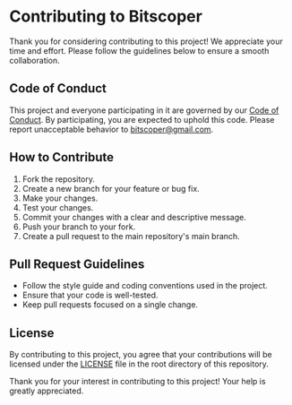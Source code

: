 # Contributing to Bitscoper

Thank you for considering contributing to this project! We appreciate your time and effort. Please follow the guidelines below to ensure a smooth collaboration.

## Code of Conduct

This project and everyone participating in it are governed by our [Code of Conduct](CODE_OF_CONDUCT.md). By participating, you are expected to uphold this code. Please report unacceptable behavior to bitscoper@gmail.com.

## How to Contribute

1. Fork the repository.
2. Create a new branch for your feature or bug fix.
3. Make your changes.
4. Test your changes.
5. Commit your changes with a clear and descriptive message.
6. Push your branch to your fork.
7. Create a pull request to the main repository's main branch.

## Pull Request Guidelines

- Follow the style guide and coding conventions used in the project.
- Ensure that your code is well-tested.
- Keep pull requests focused on a single change.

## License

By contributing to this project, you agree that your contributions will be licensed under the [LICENSE](LICENSE) file in the root directory of this repository.

Thank you for your interest in contributing to this project! Your help is greatly appreciated.